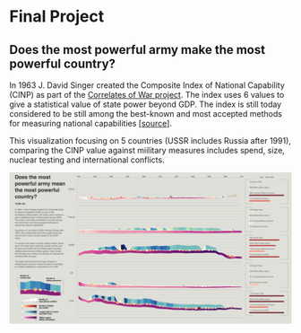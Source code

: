 # Final Project
## Does the most powerful army make the most powerful country?
In 1963 J. David Singer created the Composite Index of National Capability (CINP) as part of the [Correlates of War project](http://www.correlatesofwar.org). The index uses 6 values to give a statistical value of state power beyond GDP. The index is still today considered to be still among the best-known and most accepted methods for measuring national capabilities [[source](https://web.archive.org/web/20110626235023/http://www.giga-hamburg.de/english/content/rpn/strategy/pdf/power_index.pdf)].

This visualization focusing on 5 countries (USSR includes Russia after 1991), comparing the CINP value against miilitary measures includes spend, size, nuclear testing and international conflicts.

![](https://github.com/neil-oliver/dvia-2019/blob/master/2.mapping-quantities/project/Concept-3-Screenshot.png)
